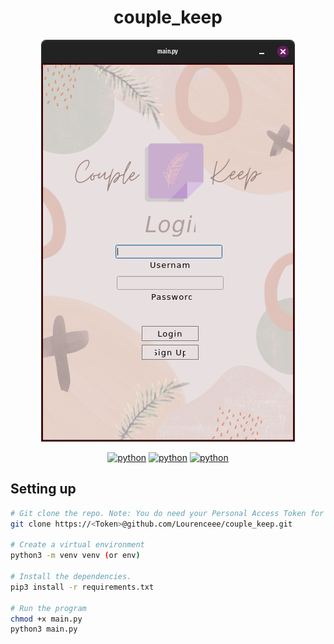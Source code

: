 <div align="center">
  <h1>couple_keep</h1>
  
  ![couple_kee](https://raw.githubusercontent.com/Lourenceee/couple_keep/master/res/couple_keep.png?token=AQARTELC323YG7LVJ3D3C33BF4ZDQ)

  [![python](https://img.shields.io/badge/Made_with-Python-c74c34?labelColor=23261f&logo=python&logoColor=c74c34)](https://python.org)
  [![python](https://img.shields.io/badge/Made_with-PyQt5-c74c34?labelColor=23261f&logo=python&logoColor=c74c34)](https://python.org)
  [![python](https://img.shields.io/badge/License-GPL3-c74c34?labelColor=23261f&logo=gnu&logoColor=c74c34)](https://python.org)
</div>


## Setting up

```sh
# Git clone the repo. Note: You do need your Personal Access Token for this, otherwise simply download the zip file.
git clone https://<Token>@github.com/Lourenceee/couple_keep.git

# Create a virtual environment
python3 -m venv venv (or env)

# Install the dependencies.
pip3 install -r requirements.txt

# Run the program
chmod +x main.py
python3 main.py
```
